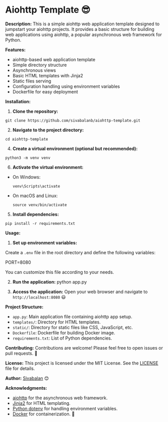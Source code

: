 # Aiohttp Template 😎

**Description:**
This is a simple aiohttp web application template designed to jumpstart your aiohttp projects. It provides a basic structure for building web applications using aiohttp, a popular asynchronous web framework for Python.

**Features:**
- aiohttp-based web application template
- Simple directory structure
- Asynchronous views
- Basic HTML templates with Jinja2
- Static files serving
- Configuration handling using environment variables
- Dockerfile for easy deployment

**Installation:**

1. **Clone the repository:**

 ```
 git clone https://github.com/sivabalanb/aiohttp-template.git
```


2. **Navigate to the project directory:**
 ```
cd aiohttp-template
```

4. **Create a virtual environment (optional but recommended):**
 ```
python3 -m venv venv
```


6. **Activate the virtual environment:**
- On Windows:
  ```
  venv\Scripts\activate
  ```
- On macOS and Linux:
  ```
  source venv/bin/activate
  ```

5. **Install dependencies:**

 ```
 pip install -r requirements.txt
 ```

**Usage:**

1. **Set up environment variables:**

Create a `.env` file in the root directory and define the following variables:

PORT=8080

You can customize this file according to your needs.

2. **Run the application:**
python app.py

3. **Access the application:**
Open your web browser and navigate to `http://localhost:8080` 😃

**Project Structure:**

- `app.py`: Main application file containing aiohttp app setup.
- `templates/`: Directory for HTML templates.
- `static/`: Directory for static files like CSS, JavaScript, etc.
- `Dockerfile`: Dockerfile for building Docker image.
- `requirements.txt`: List of Python dependencies.

**Contributing:**
Contributions are welcome! Please feel free to open issues or pull requests. 🚀

**License:**
This project is licensed under the MIT License. See the [LICENSE](LICENSE) file for details.

**Author:**
[Sivabalan](https://github.com/sivabalanb) 😊

**Acknowledgments:**
- [aiohttp](https://docs.aiohttp.org/en/stable/) for the asynchronous web framework.
- [Jinja2](https://jinja.palletsprojects.com/en/3.0.x/) for HTML templating.
- [Python dotenv](https://github.com/theskumar/python-dotenv) for handling environment variables.
- [Docker](https://www.docker.com/) for containerization. 🐳

